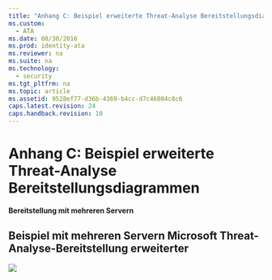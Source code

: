 ```yaml
---
title: "Anhang C: Beispiel erweiterte Threat-Analyse Bereitstellungsdiagrammen"
ms.custom: 
  - ATA
ms.date: 08/30/2016
ms.prod: identity-ata
ms.reviewer: na
ms.suite: na
ms.technology: 
  - security
ms.tgt_pltfrm: na
ms.topic: article
ms.assetid: 9528ef77-d36b-4369-b4cc-d7c46084c8c6
caps.latest.revision: 24
caps.handback.revision: 10
---
```

# Anhang C: Beispiel erweiterte Threat-Analyse Bereitstellungsdiagrammen
**Bereitstellung mit mehreren Servern**


## Beispiel mit mehreren Servern Microsoft Threat-Analyse-Bereitstellung erweiterter

![](/Image/ATA+Sample+Deployment.JPG)





